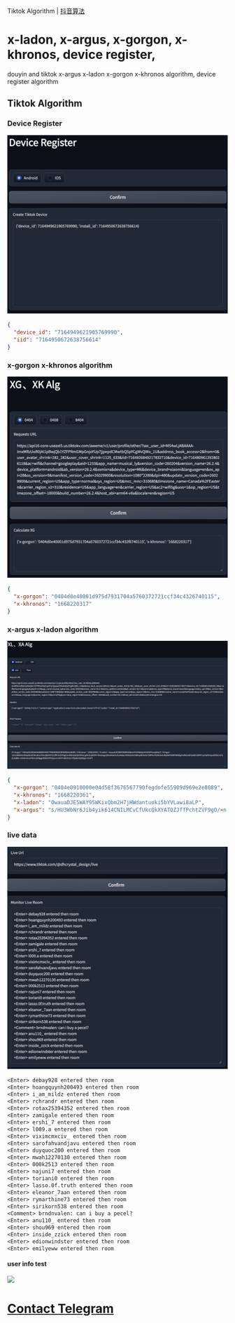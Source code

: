 Tiktok Algorithm | [抖音算法](README_dy.md)


# x-ladon, x-argus, x-gorgon, x-khronos, device register, 
douyin and tiktok x-argus x-ladon x-gorgon x-khronos algorithm, device register algorithm


## Tiktok Algorithm

### Device Register
<img src="tt_reg.png">

```json
{
  "device_id": "7164949621905769990",
  "iid": "7164950672638756614"
}
```


### x-gorgon x-khronos algorithm
<img src="tt_xg.png">

```json
{
  "x-gorgon": "0404d0e40001d975d7931704a5760372721ccf34c4326740115",
  "x-khronos": "1668220317"
}
```

### x-argus x-ladon algorithm
<img src="tt_xa.png">

```json
{
  "x-gorgon": "0404e0910000e04d58f3676567790fegdofe55909d969e2e8089",
  "x-khronos": "1668220361",
  "x-ladon": "OwauaDJE5WAY95WKixQbm2H7jHWdantuoki5bYVLawi8aLP",
  "x-argus": "s/HU3WbNr6Jib4yik614CNILMCvCfUkcQkXYATOZJffPchtZVF9gO/×n|KdrsIQOQ|TiPtssLgRnSnQdNPh+fb0z5aguOj4xvk5acihJhJzKdaz/00NxSrhsFdWhy2B2S×9n7ARIPeJYGZMJOsHJBytkNYb9WY6916fgoVxf8X20AEYyAWmS8P87/p/VpfhI0ym0DRsCrrk7j2/uhB8x+JHel5c5mu4Hb3+ybZ8ggCROkH3YiFQnyvlickOrV7aR/sYUcIJTDpMuZQd0Qp+UUJP"
}
```

### live data
<img src="tt_live.png">

```
<Enter> debay928 entered then room
<Enter> hoangquynh200493 entered then room
<Enter> i_am_mildz entered then room
<Enter> rchrandr entered then room
<Enter> rotax25394352 entered then room
<Enter> zamigale entered then room
<Enter> ershi_7 entered then room
<Enter> l009.a entered then room
<Enter> viximcmxciv_ entered then room
<Enter> sarofahvandjavu entered then room
<Enter> duyquoc200 entered then room
<Enter> mwah12270130 entered then room
<Enter> 000k2513 entered then room
<Enter> najuni7 entered then room
<Enter> toriani0 entered then room
<Enter> lasso.0f.truth entered then room
<Enter> eleanor_7aan entered then room
<Enter> rymarthine73 entered then room
<Enter> sirikorn538 entered then room
<Comment> brndnvalen: can i buy a pecel?
<Enter> anu110_ entered then room
<Enter> shou969 entered then room
<Enter> inside_zzick entered then room
<Enter> edionwindster entered then room
<Enter> emilyeww entered then room
```

#### user info test
<img src="tt_userinfo.gif">


# [Contact Telegram](https://t.me/xgxkxaxl)

